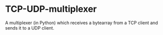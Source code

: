 # TCP-UDP-multiplexer

A multiplexer (in Python) which receives a bytearray from a TCP client and sends it to a UDP client.
